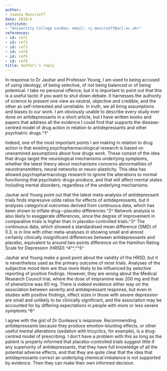 ```yaml
---
author:
- Joanna Moncrieff
date: 2018-6
institute:
- "University College London; email: <j.moncrieff@ucl.ac.uk>"
references:
- id: ref1
- id: ref2
- id: ref3
- id: ref4
- id: ref5
- id: ref6
title: Author\'s reply
---
```


In response to Dr Jauhar and Professor Young, I am used to being accused
of using ideology, of being selective, of not being balanced or of being
polemical. I take no personal offence, but it is important to point out
that this is a useful tactic if you want to shut down debate. It
harnesses the authority of science to present one view as neutral,
objective and credible, and the other as self-interested and unreliable.
In truth, we all bring assumptions and biases to our work. I am
obviously unable to describe every study ever done on antidepressants in
a short article, but I have written books and papers that address all
the evidence I could find that supports the disease-centred model of
drug action in relation to antidepressants and other psychiatric
drugs.^1^

Indeed, one of the most important points I am making in relation to drug
action is that existing psychopharmacological research is based on
unexamined assumptions about how drugs work. These consist of the idea
that drugs target the neurological mechanisms underlying symptoms,
whether the latest theory about mechanisms concerns abnormalities of
neurotransmitters, neural networks or neuro-plasticity. This idea has
allowed psychopharmacology research to ignore the alterations to normal
functioning that psychiatric drugs produce, and that will affect mental
states including mental disorders, regardless of the underlying
mechanisms.

Jauhar and Young point out that the latest meta-analysis of
antidepressant trials finds impressive odds ratios for effects of
antidepressants, but it analyses categorical outcomes derived from
continuous data, which has been shown to inflate drug--placebo
differences.^2^ Network analysis is also likely to exaggerate
differences, since the degree of improvement in comparative trials is
higher than in placebo-controlled trials.^3^ The continuous data, which
showed a standardised mean difference (SMD) of 0.3, is in line with
other meta-analyses in showing small and almost certainly clinically
insignificant differences between antidepressants and placebo,
equivalent to around two points difference on the Hamilton Rating Scale
for Depression (HRSD).^4^^,^^5^

Jauhar and Young make a good point about the validity of the HRSD, but
it is nevertheless used as the primary outcome of most trials. Analyses
of the subjective mood item are thus more likely to be influenced by
selective reporting of positive findings. However, they are wrong about
the Medical Research Council trial, where the dose of imipramine was
200 mg and that of phenelzine was 60 mg. There is indeed evidence either
way on the association between severity and antidepressant response, but
even in studies with positive findings, effect sizes in those with
severe depression are small and unlikely to be clinically significant,
and the association may be accounted for by differing expectations in
people with more or less severe symptoms.^6^

I agree with the gist of Dr Dunleavy\'s response. Recommending
antidepressants because they produce emotion-blunting effects, or other
useful mental alterations (sedation with tricyclics, for example), is a
drug-centred model of prescribing. I don\'t have a problem with this as
long as the patient is properly informed that placebo-controlled trials
suggest little if any superiority of antidepressants, that they have
full knowledge of all the potential adverse effects, and that they are
quite clear that the idea that antidepressants correct an underlying
chemical imbalance is not supported by evidence. Then they can make
their own informed decision.
